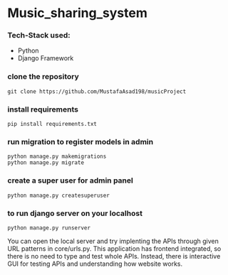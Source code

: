 # Music_sharing_system

### Tech-Stack used:
* Python
* Django Framework

### clone the repository

```
git clone https://github.com/MustafaAsad198/musicProject
```

### install requirements

```
pip install requirements.txt
```

### run migration to register models in admin
```
python manage.py makemigrations
python manage.py migrate
```

### create a super user for admin panel
```
python manage.py createsuperuser
```

### to run django server on your localhost
```
python manage.py runserver
```

You can open the local server and try implenting the APIs through given URL patterns in core/urls.py.
This application has frontend integrated, so there is no need to type and test whole APIs. Instead, there is interactive GUI for testing APIs and understanding how website works.
